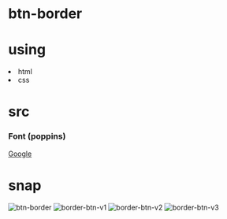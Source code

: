 # btn-border

# using 
<li>html
<li>css

# src 
 ### Font (poppins)
 <a href='https://fonts.google.com'>Google</a>

# snap 
![btn-border](https://user-images.githubusercontent.com/74730415/225946119-5c5738dd-b46f-4981-8600-f5ae2e343413.PNG)
![border-btn-v1](https://user-images.githubusercontent.com/74730415/225946156-8ee8a3c7-e473-40bf-8648-0935d346fc37.PNG)
![border-btn-v2](https://user-images.githubusercontent.com/74730415/225946195-e0ea4131-02e5-4575-92c8-6d8436148be7.PNG)
![border-btn-v3](https://user-images.githubusercontent.com/74730415/225946234-4bcd7a4d-068a-4611-8179-63b2d43148bb.PNG)
